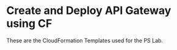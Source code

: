 # Create and Deploy API Gateway using CF

These are the CloudFormation Templates used for the PS Lab.
